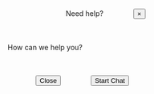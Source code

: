 <html><head>
	<meta name="viewport" content="width=device-width, initial-scale=1, minimum-scale=1">
</head>
	<body>
<style type='text/css'>
  .embeddedServiceHelpButton .helpButton .uiButton {
    background-color: #005290;
    font-family: "Arial", sans-serif;
  }
  .embeddedServiceHelpButton .helpButton .uiButton:focus {
    outline: 1px solid #005290;
  }
</style>

<!-- Start of Invitations -->
<div class="embeddedServiceInvitation" id="snapins_invite" inert="true" aria-live="assertive" role="dialog" aria-atomic="true">
  <div class="embeddedServiceInvitationHeader" aria-labelledby="snapins_titletext" aria-describedby="snapins_bodytext">
    <img id="embeddedServiceAvatar"></img>
    <span class="embeddedServiceTitleText" id="snapins_titletext">Need help?</span>
    <button type="button" id="closeInvite" class="embeddedServiceCloseIcon" aria-label="Exit invitation">&times;</button>
  </div>
  <div class="embeddedServiceInvitationBody">
    <p id="snapins_bodytext">How can we help you?</p>
  </div>
  <div class="embeddedServiceInvitationFooter" aria-describedby="snapins_bodytext">
    <button type="button" class="embeddedServiceActionButton" id="rejectInvite">Close</button>
    <button type="button" class="embeddedServiceActionButton" id="acceptInvite">Start Chat</button>
  </div>
</div>

<style type='text/css'>
  #snapins_invite { background-color: #FFFFFF; font-family: "Arial", sans-serif; overflow: visible; border-radius: 8px; visibility: hidden; }
  .embeddedServiceInvitation { background-color: transparent; max-width: 290px; max-height: 210px; -webkit-box-shadow: 0 7px 12px rgba(0,0,0,0.28); -moz-box-shadow: 0 7px 12px rgba(0,0,0,0.28); box-shadow: 0 7px 12px rgba(0,0,0,0.28); }
  @media only screen and (min-width: 48em) { /*mobile*/ .embeddedServiceInvitation { max-width: 332px; max-height: 210px; } }
  .embeddedServiceInvitation > .embeddedServiceInvitationHeader { width: inherit; height: 32px; line-height: 32px; padding: 10px; color: #FFFFFF; background-color: #222222; overflow: initial; display: flex; justify-content: space-between; align-items: stretch; border-top-left-radius: 8px; border-top-right-radius: 8px; }
  .embeddedServiceInvitationHeader #embeddedServiceAvatar { width: 32px; height: 32px; border-radius: 50%; }
  .embeddedServiceInvitationHeader .embeddedServiceTitleText { font-size: 18px; color: #FFFFFF; overflow: hidden; word-wrap: normal; white-space: nowrap; text-overflow: ellipsis; align-self: stretch; flex-grow: 1; max-width: 100%; margin: 0 12px; }
  .embeddedServiceInvitationHeader .embeddedServiceCloseIcon { border: none; border-radius: 3px; cursor: pointer; position: relative; bottom: 3%; background-color: transparent; width: 32px; height: 32px; font-size: 23px; color: #FFFFFF; }
  .embeddedServiceInvitationHeader .embeddedServiceCloseIcon:focus { outline: none; }
  .embeddedServiceInvitationHeader .embeddedServiceCloseIcon:focus::before { content: " "; position: absolute; top: 11%; left: 7%; width: 85%; height: 85%; background-color: rgba(255, 255, 255, 0.2); border-radius: 4px; pointer-events: none; }
  .embeddedServiceInvitationHeader .embeddedServiceCloseIcon:active, .embeddedServiceCloseIcon:hover { background-color: #FFFFFF; color: rgba(0,0,0,0.7); opacity: 0.7; }
  .embeddedServiceInvitation > .embeddedServiceInvitationBody { background-color: #FFFFFF; max-height: 110px; min-width: 260px; margin: 0 8px; font-size: 14px; line-height: 20px; overflow: auto; }
  .embeddedServiceInvitationBody p { color: #333333; padding: 8px; margin: 12px 0; }
  .embeddedServiceInvitation > .embeddedServiceInvitationFooter { width: inherit; color: #FFFFFF; text-align: right; background-color: #FFFFFF; padding: 10px; max-height: 50px; border-bottom-left-radius: 8px; border-bottom-right-radius: 8px; }
  .embeddedServiceInvitationFooter > .embeddedServiceActionButton { font-size: 14px; max-height: 40px; border: none; border-radius: 4px; padding: 10px; margin: 4px; text-align: center; text-decoration: none; display: inline-block; cursor: pointer; }
  .embeddedServiceInvitationFooter > #acceptInvite { background-color: #005290; color: #FFFFFF; }
  .embeddedServiceInvitationFooter > #rejectInvite { background-color: #FFFFFF; color: #005290; }
</style>

<script type='text/javascript'>
  (function() {
    document.getElementById('closeInvite').onclick = function() { embedded_svc.inviteAPI.inviteButton.rejectInvite(); };
    document.getElementById('rejectInvite').onclick = function() { embedded_svc.inviteAPI.inviteButton.rejectInvite(); }; // use this API call to reject invitations
    document.getElementById('acceptInvite').onclick = function() { embedded_svc.inviteAPI.inviteButton.acceptInvite(); }; // use this API call to start chat from invitations
    document.addEventListener('keyup', function(event) { if (event.keyCode == 27) { embedded_svc.inviteAPI.inviteButton.rejectInvite(); }})
  })();
</script>
<!-- End of Invitations -->

<script type='text/javascript' src='https://service.force.com/embeddedservice/5.0/esw.min.js'></script>
<script type='text/javascript'>
  var initESW = function(gslbBaseURL) {
    embedded_svc.settings.displayHelpButton = true; //Or false
    embedded_svc.settings.language = ''; //For example, enter 'en' or 'en-US'

    //embedded_svc.settings.defaultMinimizedText = '...'; //(Defaults to Chat with an Expert)
    //embedded_svc.settings.disabledMinimizedText = '...'; //(Defaults to Agent Offline)

    //embedded_svc.settings.loadingText = ''; //(Defaults to Loading)
    //embedded_svc.settings.storageDomain = 'yourdomain.com'; //(Sets the domain for your deployment so that visitors can navigate subdomains during a chat session)

    // Settings for Chat
    //embedded_svc.settings.directToButtonRouting = function(prechatFormData) {
      // Dynamically changes the button ID based on what the visitor enters in the pre-chat form.
      // Returns a valid button ID.
    //};
    //embedded_svc.settings.prepopulatedPrechatFields = {}; //Sets the auto-population of pre-chat form fields
    //embedded_svc.settings.fallbackRouting = []; //An array of button IDs, user IDs, or userId_buttonId
    embedded_svc.settings.offlineSupportMinimizedText = 'Connect With Bellevue University'; //(Defaults to Contact Us)

    embedded_svc.settings.enabledFeatures = ['LiveAgent'];
    embedded_svc.settings.entryFeature = 'LiveAgent';

    embedded_svc.init(
      'https://bellevue-university--staging.sandbox.my.salesforce.com',
      'https://bellevue-university--staging.sandbox.my.site.com/ESWSFCALLCHAT1702400869202vforcesite',
      gslbBaseURL,
      '00D4C00000090k1',
      'Brutus_Bot',
      {
        baseLiveAgentContentURL: 'https://c.la12s-core1.sfdc-lywfpd.salesforceliveagent.com/content',
        deploymentId: '572O5000002iWJB',
        buttonId: '573O5000000j6Vt',
        baseLiveAgentURL: 'https://d.la12s-core1.sfdc-lywfpd.salesforceliveagent.com/chat',
        eswLiveAgentDevName: 'EmbeddedServiceLiveAgent_Parent04IO50000007PzNMAU_1919e0ec771',
        isOfflineSupportEnabled: false
      }
    );
  };

  if (!window.embedded_svc) {
    var s = document.createElement('script');
    s.setAttribute('src', 'https://bellevue-university--staging.sandbox.my.salesforce.com/embeddedservice/5.0/esw.min.js');
    s.onload = function() {
      initESW(null);
    };
    document.body.appendChild(s);
  } else {
    initESW('https://service.force.com');
  }
</script>
</body>
</html>
